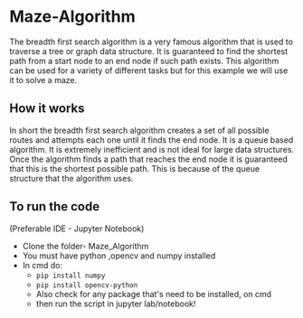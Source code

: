 # Maze-Algorithm
The breadth first search algorithm is a very famous algorithm that is used to traverse a tree or graph data structure. It is guaranteed to find the shortest path from a start node to an end node if such path exists. This algorithm can be used for a variety of different tasks but for this example we will use it to solve a maze.

## How it works
In short the breadth first search algorithm creates a set of all possible routes and attempts each one until it finds the end node. It is a queue based algorithm. It is extremely inefficient and is not ideal for large data structures. Once the algorithm finds a path that reaches the end node it is guaranteed that this is the shortest possible path. This is because of the queue structure that the algorithm uses.

## To run the code

(Preferable IDE - Jupyter Notebook)
- Clone the folder- Maze_Algorithm
- You must have python ,opencv and numpy installed
- In cmd do:
  - `pip install numpy`
  - `pip install opencv-python`
  - Also check for any package that's need to be installed, on cmd
  - then run the script in jupyter lab/notebook!


